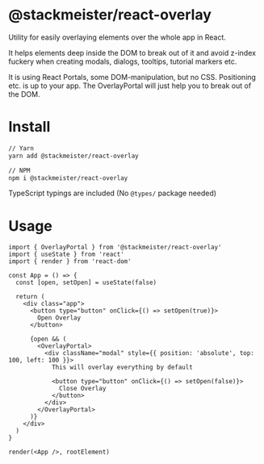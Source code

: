 @stackmeister/react-overlay
===============================

Utility for easily overlaying elements over the whole app in React.

It helps elements deep inside the DOM to break out of it
and avoid z-index fuckery when creating modals, dialogs, tooltips,
tutorial markers etc.

It is using React Portals, some DOM-manipulation, but no CSS. Positioning
etc. is up to your app. The OverlayPortal will just help you to break
out of the DOM.

Install
=======

```bash
// Yarn
yarn add @stackmeister/react-overlay

// NPM
npm i @stackmeister/react-overlay
```

TypeScript typings are included (No `@types/` package needed)

Usage
=====

```tsx
import { OverlayPortal } from '@stackmeister/react-overlay'
import { useState } from 'react'
import { render } from 'react-dom'

const App = () => {
  const [open, setOpen] = useState(false)

  return (
    <div class="app">
      <button type="button" onClick={() => setOpen(true)}>
        Open Overlay
      </button>

      {open && (
        <OverlayPortal>
          <div className="modal" style={{ position: 'absolute', top: 100, left: 100 }}>
            This will overlay everything by default

            <button type="button" onClick={() => setOpen(false)}>
              Close Overlay
            </button>
          </div>
        </OverlayPortal>
      )}
    </div>
  )
}

render(<App />, rootElement)
```
